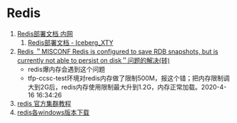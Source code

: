 # Redis

1. [Redis部署文档 内网](http://luna.gitlab.xyyweb.cn/luna-document/operations/redis/redis.html)
    1. [Redis部署文档 - Iceberg_XTY](https://my.oschina.net/icebergxty/blog/3081955)
1. [Redis ＂MISCONF Redis is configured to save RDB snapshots, but is currently not able to persist on disk＂问题的解决(转)](https://www.cnblogs.com/qq78292959/p/3994349.html)
    - redis爆内存会遇到这个问题
    - tfp-ccsc-test环境对redis内存做了限制500M，报这个错；把内存限制调大到2G后，redis内存使用限制最大升到1.2G，内存正常加载。2020-4-16 16:34:26
1. [redis 官方集群教程](https://redis.io/topics/cluster-tutorial)
1. [redis各windows版本下载](https://github.com/tporadowski/redis/releases)
